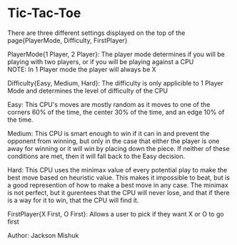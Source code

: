 # Tic-Tac-Toe

There are three different settings displayed on the top of the page{PlayerMode, Difficulty, FirstPlayer}

PlayerMode{1 Player, 2 Player}:
    The player mode determines if you will be playing with two players, or if you will be playing against a CPU  
    NOTE: In 1 Player mode the player will always be X

Difficulty{Easy, Medium, Hard}:
    The difficulty is only applicible to 1 Player Mode and determines the level of difficulty of the CPU
    
Easy:   This CPU's moves are mostly random as it moves to one of the corners 60% of the time, the center 30% of the time, and an edge 10% of the time.

Medium: This CPU is smart enough to win if it can in and prevent the opponent from winning, but only in the case that either the player is one away for
        winning or it will win by placing down the piece. If neither of these conditions are met, then it will fall back to the Easy decision.

Hard:   This CPU uses the minimax value of every potential play to make the best move based on heuristic value. This makes it impossible to beat, but
        is a good represention of how to make a best move in any case. The minimax is not perfect, but it gurentees that the CPU will never lose, and that 
        if there is a way for it to win, that the CPU will find it.

FirstPlayer{X First, O First}:
    Allows a user to pick if they want X or O to go first


Author: Jackson Mishuk

